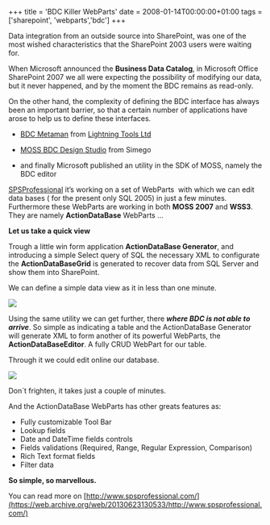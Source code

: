 +++
title = 'BDC Killer WebParts'
date = 2008-01-14T00:00:00+01:00
tags = ['sharepoint', 'webparts','bdc']
+++


Data integration from an outside source into SharePoint, was one of the most wished characteristics that the SharePoint 2003 users were waiting for.

When Microsoft announced the **Business Data Catalog**, in Microsoft Office SharePoint 2007 we all were expecting the possibility of modifying our data, but it never happened, and by the moment the BDC remains as read-only.

On the other hand, the complexity of defining the BDC interface has always been an important barrier, so that a certain number of applications have arose to help us to define these interfaces.

  
-   [BDC Metaman](https://web.archive.org/web/20130623130533/http://www.bdcmetaman.com/) from [Lightning Tools Ltd](https://web.archive.org/web/20130623130533/http://www.lightningtools.com/)  
    
-   [MOSS BDC Design Studio](https://web.archive.org/web/20130623130533/http://www.simego.com/MOSS_BDC_Design_Studio.aspx) from Simego  
    
-   and finally Microsoft published an utility in the SDK of MOSS, namely the BDC editor


[SPSProfessional](https://web.archive.org/web/20130623130533/http://www.spsprofessional.com/) it’s working on a set of WebParts  with which we can edit data bases ( for the present only SQL 2005) in just a few minutes. Furthermore these WebParts are working in both **MOSS 2007** and **WSS3**. They are namely **ActionDataBase** WebParts …


**Let us take a quick view**

Trough a little win form application **ActionDataBase Generator**, and introducing a simple Select query of SQL the necessary XML to configurate the **ActionDataBaseGrid** is generated to recover data from SQL Server and show them into SharePoint.

  
We can define a simple data view as it in less than one minute.

![](/images/Sharepoint/ADB_Grid.gif)


Using the same utility we can get further, there _**where BDC is not able to arrive**_. So simple as indicating a table and the ActionDataBase Generator will generate XML to form another of its powerful WebParts, the **ActionDataBaseEditor**. A fully CRUD WebPart for our table.

Through it we could edit online our database.

![](/images/Sharepoint/ADEditor2.gif)


Don´t frighten, it takes just a couple of minutes.

And the ActionDataBase WebParts has other greats features as:
  
-   Fully customizable Tool Bar  
-   Lookup fields  
-   Date and DateTime fields controls      
-   Fields validations (Required, Range, Regular Expression, Comparison)  
-   Rich Text format fields  
-   Filter data

**So simple, so marvellous.**

You can read more on [http://www.spsprofessional.com/](https://web.archive.org/web/20130623130533/http://www.spsprofessional.com/)